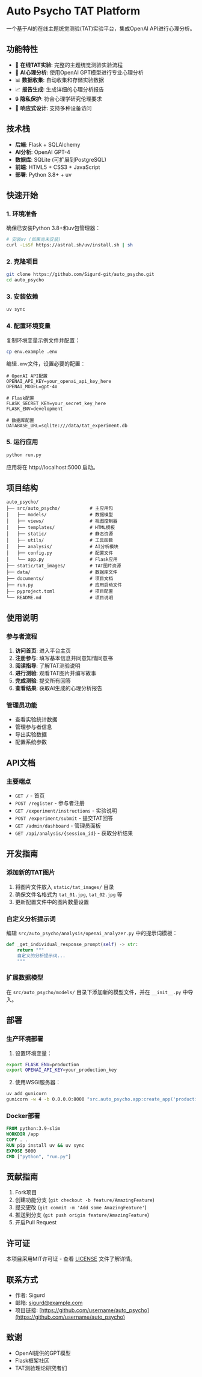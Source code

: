 # Auto Psycho TAT Platform

一个基于AI的在线主题统觉测验(TAT)实验平台，集成OpenAI API进行心理分析。

## 功能特性

- 🧠 **在线TAT实验**: 完整的主题统觉测验实验流程
- 🤖 **AI心理分析**: 使用OpenAI GPT模型进行专业心理分析
- 📊 **数据收集**: 自动收集和存储实验数据
- 📈 **报告生成**: 生成详细的心理分析报告
- 🔒 **隐私保护**: 符合心理学研究伦理要求
- 📱 **响应式设计**: 支持多种设备访问

## 技术栈

- **后端**: Flask + SQLAlchemy
- **AI分析**: OpenAI GPT-4
- **数据库**: SQLite (可扩展到PostgreSQL)
- **前端**: HTML5 + CSS3 + JavaScript
- **部署**: Python 3.8+ + uv

## 快速开始

### 1. 环境准备

确保已安装Python 3.8+和uv包管理器：

```bash
# 安装uv (如果尚未安装)
curl -LsSf https://astral.sh/uv/install.sh | sh
```

### 2. 克隆项目

```bash
git clone https://github.com/Sigurd-git/auto_psycho.git
cd auto_psycho
```

### 3. 安装依赖

```bash
uv sync
```

### 4. 配置环境变量

复制环境变量示例文件并配置：

```bash
cp env.example .env
```

编辑`.env`文件，设置必要的配置：

```env
# OpenAI API配置
OPENAI_API_KEY=your_openai_api_key_here
OPENAI_MODEL=gpt-4o

# Flask配置
FLASK_SECRET_KEY=your_secret_key_here
FLASK_ENV=development

# 数据库配置
DATABASE_URL=sqlite:///data/tat_experiment.db
```

### 5. 运行应用

```bash
python run.py
```

应用将在 http://localhost:5000 启动。

## 项目结构

```
auto_psycho/
├── src/auto_psycho/           # 主应用包
│   ├── models/                # 数据模型
│   ├── views/                 # 视图控制器
│   ├── templates/             # HTML模板
│   ├── static/                # 静态资源
│   ├── utils/                 # 工具函数
│   ├── analysis/              # AI分析模块
│   ├── config.py              # 配置文件
│   └── app.py                 # Flask应用
├── static/tat_images/         # TAT图片资源
├── data/                      # 数据库文件
├── documents/                 # 项目文档
├── run.py                     # 应用启动文件
├── pyproject.toml             # 项目配置
└── README.md                  # 项目说明
```

## 使用说明

### 参与者流程

1. **访问首页**: 进入平台主页
2. **注册参与**: 填写基本信息并同意知情同意书
3. **阅读指导**: 了解TAT测验说明
4. **进行测验**: 观看TAT图片并编写故事
5. **完成测验**: 提交所有回答
6. **查看结果**: 获取AI生成的心理分析报告

### 管理员功能

- 查看实验统计数据
- 管理参与者信息
- 导出实验数据
- 配置系统参数

## API文档

### 主要端点

- `GET /` - 首页
- `POST /register` - 参与者注册
- `GET /experiment/instructions` - 实验说明
- `POST /experiment/submit` - 提交TAT回答
- `GET /admin/dashboard` - 管理员面板
- `GET /api/analysis/{session_id}` - 获取分析结果

## 开发指南

### 添加新的TAT图片

1. 将图片文件放入 `static/tat_images/` 目录
2. 确保文件名格式为 `tat_01.jpg`, `tat_02.jpg` 等
3. 更新配置文件中的图片数量设置

### 自定义分析提示词

编辑 `src/auto_psycho/analysis/openai_analyzer.py` 中的提示词模板：

```python
def _get_individual_response_prompt(self) -> str:
    return """
    自定义的分析提示词...
    """
```

### 扩展数据模型

在 `src/auto_psycho/models/` 目录下添加新的模型文件，并在 `__init__.py` 中导入。

## 部署

### 生产环境部署

1. 设置环境变量：
```bash
export FLASK_ENV=production
export OPENAI_API_KEY=your_production_key
```

2. 使用WSGI服务器：
```bash
uv add gunicorn
gunicorn -w 4 -b 0.0.0.0:8000 "src.auto_psycho.app:create_app('production')"
```

### Docker部署

```dockerfile
FROM python:3.9-slim
WORKDIR /app
COPY . .
RUN pip install uv && uv sync
EXPOSE 5000
CMD ["python", "run.py"]
```

## 贡献指南

1. Fork项目
2. 创建功能分支 (`git checkout -b feature/AmazingFeature`)
3. 提交更改 (`git commit -m 'Add some AmazingFeature'`)
4. 推送到分支 (`git push origin feature/AmazingFeature`)
5. 开启Pull Request

## 许可证

本项目采用MIT许可证 - 查看 [LICENSE](LICENSE) 文件了解详情。

## 联系方式

- 作者: Sigurd
- 邮箱: sigurd@example.com
- 项目链接: [https://github.com/username/auto_psycho](https://github.com/username/auto_psycho)

## 致谢

- OpenAI提供的GPT模型
- Flask框架社区
- TAT测验理论研究者们